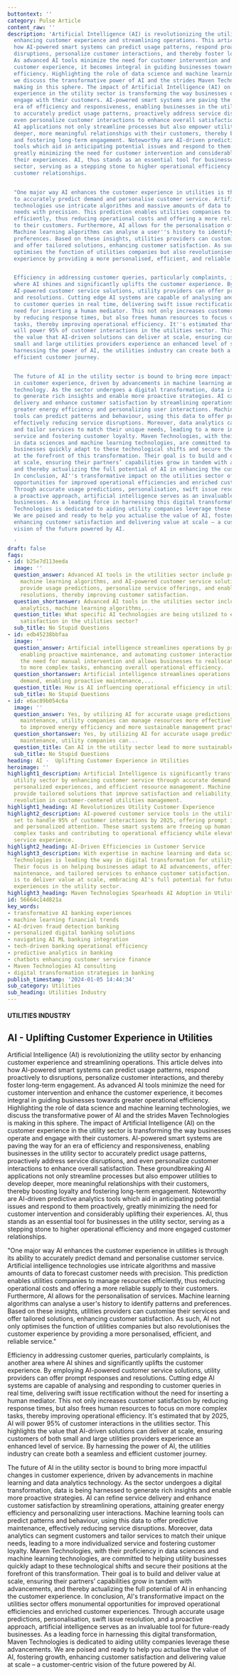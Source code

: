 ```yaml
---
buttontext: ''
category: Pulse Article
content_raw: ''
description: 'Artificial Intelligence (AI) is revolutionizing the utility sector by
  enhancing customer experience and streamlining operations. This article delves into
  how AI-powered smart systems can predict usage patterns, respond proactively to
  disruptions, personalize customer interactions, and thereby foster long-term engagement.
  As advanced AI tools minimize the need for customer intervention and enhance the
  customer experience, it becomes integral in guiding businesses towards greater operational
  efficiency. Highlighting the role of data science and machine learning technologies,
  we discuss the transformative power of AI and the strides Maven Technologies is
  making in this sphere. The impact of Artificial Intelligence (AI) on the customer
  experience in the utility sector is transforming the way businesses operate and
  engage with their customers. AI-powered smart systems are paving the way for an
  era of efficiency and responsiveness, enabling businesses in the utility sector
  to accurately predict usage patterns, proactively address service disruptions, and
  even personalize customer interactions to enhance overall satisfaction. These groundbreaking
  AI applications not only streamline processes but also empower utilities to develop
  deeper, more meaningful relationships with their customers, thereby boosting loyalty
  and fostering long-term engagement. Noteworthy are AI-driven predictive analytics
  tools which aid in anticipating potential issues and respond to them proactively,
  greatly minimizing the need for customer intervention and considerably uplifting
  their experiences. AI, thus stands as an essential tool for businesses in the utility
  sector, serving as a stepping stone to higher operational efficiency and more engaged
  customer relationships.


  "One major way AI enhances the customer experience in utilities is through its ability
  to accurately predict demand and personalise customer service. Artificial intelligence
  technologies use intricate algorithms and massive amounts of data to forecast customer
  needs with precision. This prediction enables utilities companies to manage resources
  efficiently, thus reducing operational costs and offering a more reliable supply
  to their customers. Furthermore, AI allows for the personalisation of services.
  Machine learning algorithms can analyse a user''s history to identify patterns and
  preferences. Based on these insights, utilities providers can customise their services
  and offer tailored solutions, enhancing customer satisfaction. As such, AI not only
  optimises the function of utilities companies but also revolutionises the customer
  experience by providing a more personalised, efficient, and reliable service."


  Efficiency in addressing customer queries, particularly complaints, is another area
  where AI shines and significantly uplifts the customer experience. By employing
  AI-powered customer service solutions, utility providers can offer prompt responses
  and resolutions. Cutting edge AI systems are capable of analysing and responding
  to customer queries in real time, delivering swift issue rectification without the
  need for inserting a human mediator. This not only increases customer satisfaction
  by reducing response times, but also frees human resources to focus on more complex
  tasks, thereby improving operational efficiency. It''s estimated that by 2025, AI
  will power 95% of customer interactions in the utilities sector. This highlights
  the value that AI-driven solutions can deliver at scale, ensuring customers of both
  small and large utilities providers experience an enhanced level of service. By
  harnessing the power of AI, the utilities industry can create both a seamless and
  efficient customer journey.


  The future of AI in the utility sector is bound to bring more impactful changes
  in customer experience, driven by advancements in machine learning and data analytics
  technology. As the sector undergoes a digital transformation, data is being harnessed
  to generate rich insights and enable more proactive strategies. AI can refine service
  delivery and enhance customer satisfaction by streamlining operations, attaining
  greater energy efficiency and personalizing user interactions. Machine learning
  tools can predict patterns and behaviour, using this data to offer predictive maintenance,
  effectively reducing service disruptions. Moreover, data analytics can segment customers
  and tailor services to match their unique needs, leading to a more individualized
  service and fostering customer loyalty. Maven Technologies, with their proficiency
  in data sciences and machine learning technologies, are committed to helping utility
  businesses quickly adapt to these technological shifts and secure their positions
  at the forefront of this transformation. Their goal is to build and deliver value
  at scale, ensuring their partners’ capabilities grow in tandem with advancements,
  and thereby actualizing the full potential of AI in enhancing the customer experience.
  In conclusion, AI''s transformative impact on the utilities sector offers monumental
  opportunities for improved operational efficiencies and enriched customer experiences.
  Through accurate usage predictions, personalisation, swift issue resolution, and
  a proactive approach, artificial intelligence serves as an invaluable tool for future-ready
  businesses. As a leading force in harnessing this digital transformation, Maven
  Technologies is dedicated to aiding utility companies leverage these advancements.
  We are poised and ready to help you actualise the value of AI, fostering growth,
  enhancing customer satisfaction and delivering value at scale – a customer-centric
  vision of the future powered by AI.

  '
draft: false
faqs:
- id: b25e7d113eeda
  image: ''
  question_answer: Advanced AI tools in the utilities sector include predictive analytics,
    machine learning algorithms, and AI-powered customer service solutions, which
    provide usage predictions, personalize service offerings, and enable prompt query
    resolutions, thereby improving customer satisfaction.
  question_shortanswer: Advanced AI tools in the utilities sector include predictive
    analytics, machine learning algorithms,...
  question_title: What specific AI technologies are being utilized to enhance customer
    satisfaction in the utilities sector?
  sub_title: No Stupid Questions
- id: edb45238bbfaa
  image: ''
  question_answer: Artificial intelligence streamlines operations by predicting demand,
    enabling proactive maintenance, and automating customer interactions, which reduces
    the need for manual intervention and allows businesses to reallocate human resources
    to more complex tasks, enhancing overall operational efficiency.
  question_shortanswer: Artificial intelligence streamlines operations by predicting
    demand, enabling proactive maintenance,...
  question_title: How is AI influencing operational efficiency in utility companies?
  sub_title: No Stupid Questions
- id: e6ac89b054c6a
  image: ''
  question_answer: Yes, by utilizing AI for accurate usage predictions and proactive
    maintenance, utility companies can manage resources more effectively, leading
    to improved energy efficiency and more sustainable management practices.
  question_shortanswer: Yes, by utilizing AI for accurate usage predictions and proactive
    maintenance, utility companies can...
  question_title: Can AI in the utility sector lead to more sustainable energy management?
  sub_title: No Stupid Questions
heading: AI -  Uplifting Customer Experience in Utilities
heroimage: ''
highlight1_description: Artificial Intelligence is significantly transforming the
  utility sector by enhancing customer service through accurate demand prediction,
  personalized experiences, and efficient resource management. Machine learning algorithms
  provide tailored solutions that improve satisfaction and reliability, marking a
  revolution in customer-centered utilities management.
highlight1_heading: AI Revolutionizes Utility Customer Experience
highlight2_description: AI-powered customer service tools in the utility sector are
  set to handle 95% of customer interactions by 2025, offering prompt issue resolution
  and personalized attention. These smart systems are freeing up human resources for
  complex tasks and contributing to operational efficiency while elevating the customer
  service experience.
highlight2_heading: AI-Driven Efficiencies in Customer Service
highlight3_description: With expertise in machine learning and data science, Maven
  Technologies is leading the way in digital transformation for utility companies.
  Their focus is on helping businesses adapt to AI advancements, offering predictive
  maintenance, and tailored services to enhance customer satisfaction. Maven's goal
  is to deliver value at scale, embracing AI's full potential for future-ready customer
  experiences in the utility sector.
highlight3_heading: Maven Technologies Spearheads AI Adoption in Utilities
id: 56664c14d821a
key_words:
- transformative AI banking experiences
- machine learning financial trends
- AI-driven fraud detection banking
- personalized digital banking solutions
- navigating AI ML banking integration
- tech-driven banking operational efficiency
- predictive analytics in banking
- chatbots enhancing customer service finance
- Maven Technologies AI consulting
- digital transformation strategies in banking
publish_timestamp: '2024-01-05 14:44:34'
sub_category: Utilities
sub_heading: Utilities Industry
---
```


#### UTILITIES INDUSTRY
## AI -  Uplifting Customer Experience in Utilities
Artificial Intelligence (AI) is revolutionizing the utility sector by enhancing customer experience and streamlining operations. This article delves into how AI-powered smart systems can predict usage patterns, respond proactively to disruptions, personalize customer interactions, and thereby foster long-term engagement. As advanced AI tools minimize the need for customer intervention and enhance the customer experience, it becomes integral in guiding businesses towards greater operational efficiency. Highlighting the role of data science and machine learning technologies, we discuss the transformative power of AI and the strides Maven Technologies is making in this sphere. The impact of Artificial Intelligence (AI) on the customer experience in the utility sector is transforming the way businesses operate and engage with their customers. AI-powered smart systems are paving the way for an era of efficiency and responsiveness, enabling businesses in the utility sector to accurately predict usage patterns, proactively address service disruptions, and even personalize customer interactions to enhance overall satisfaction. These groundbreaking AI applications not only streamline processes but also empower utilities to develop deeper, more meaningful relationships with their customers, thereby boosting loyalty and fostering long-term engagement. Noteworthy are AI-driven predictive analytics tools which aid in anticipating potential issues and respond to them proactively, greatly minimizing the need for customer intervention and considerably uplifting their experiences. AI, thus stands as an essential tool for businesses in the utility sector, serving as a stepping stone to higher operational efficiency and more engaged customer relationships.

"One major way AI enhances the customer experience in utilities is through its ability to accurately predict demand and personalise customer service. Artificial intelligence technologies use intricate algorithms and massive amounts of data to forecast customer needs with precision. This prediction enables utilities companies to manage resources efficiently, thus reducing operational costs and offering a more reliable supply to their customers. Furthermore, AI allows for the personalisation of services. Machine learning algorithms can analyse a user's history to identify patterns and preferences. Based on these insights, utilities providers can customise their services and offer tailored solutions, enhancing customer satisfaction. As such, AI not only optimises the function of utilities companies but also revolutionises the customer experience by providing a more personalised, efficient, and reliable service."

Efficiency in addressing customer queries, particularly complaints, is another area where AI shines and significantly uplifts the customer experience. By employing AI-powered customer service solutions, utility providers can offer prompt responses and resolutions. Cutting edge AI systems are capable of analysing and responding to customer queries in real time, delivering swift issue rectification without the need for inserting a human mediator. This not only increases customer satisfaction by reducing response times, but also frees human resources to focus on more complex tasks, thereby improving operational efficiency. It's estimated that by 2025, AI will power 95% of customer interactions in the utilities sector. This highlights the value that AI-driven solutions can deliver at scale, ensuring customers of both small and large utilities providers experience an enhanced level of service. By harnessing the power of AI, the utilities industry can create both a seamless and efficient customer journey.

The future of AI in the utility sector is bound to bring more impactful changes in customer experience, driven by advancements in machine learning and data analytics technology. As the sector undergoes a digital transformation, data is being harnessed to generate rich insights and enable more proactive strategies. AI can refine service delivery and enhance customer satisfaction by streamlining operations, attaining greater energy efficiency and personalizing user interactions. Machine learning tools can predict patterns and behaviour, using this data to offer predictive maintenance, effectively reducing service disruptions. Moreover, data analytics can segment customers and tailor services to match their unique needs, leading to a more individualized service and fostering customer loyalty. Maven Technologies, with their proficiency in data sciences and machine learning technologies, are committed to helping utility businesses quickly adapt to these technological shifts and secure their positions at the forefront of this transformation. Their goal is to build and deliver value at scale, ensuring their partners’ capabilities grow in tandem with advancements, and thereby actualizing the full potential of AI in enhancing the customer experience. In conclusion, AI's transformative impact on the utilities sector offers monumental opportunities for improved operational efficiencies and enriched customer experiences. Through accurate usage predictions, personalisation, swift issue resolution, and a proactive approach, artificial intelligence serves as an invaluable tool for future-ready businesses. As a leading force in harnessing this digital transformation, Maven Technologies is dedicated to aiding utility companies leverage these advancements. We are poised and ready to help you actualise the value of AI, fostering growth, enhancing customer satisfaction and delivering value at scale – a customer-centric vision of the future powered by AI.